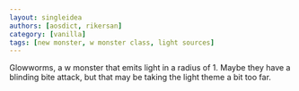 ```yaml
---
layout: singleidea
authors: [aosdict, rikersan]
category: [vanilla]
tags: [new monster, w monster class, light sources]
---
```

Glowworms, a w monster that emits light in a radius of 1. Maybe they have a blinding bite attack, but that may be taking the light theme a bit too far.
